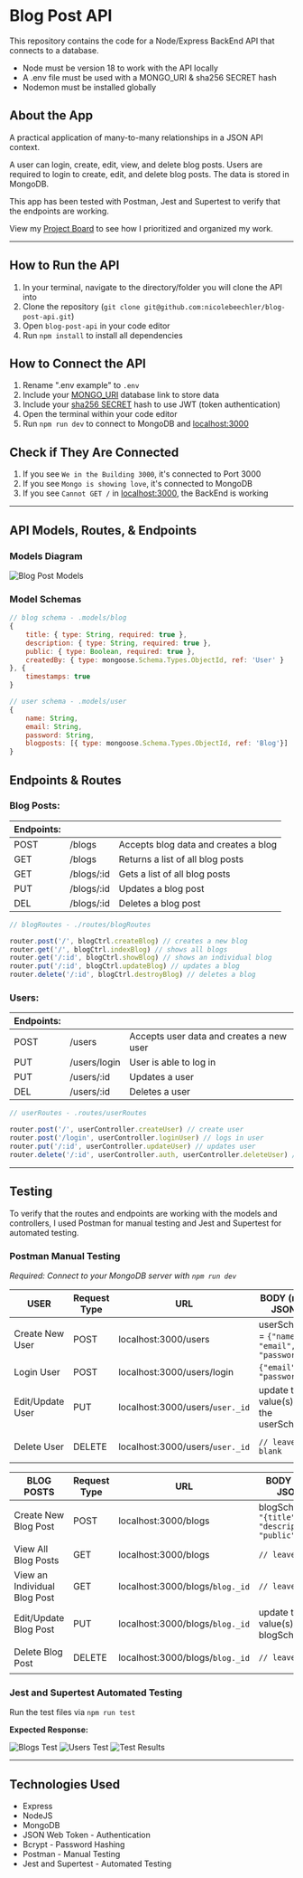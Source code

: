 # Blog Post API

This repository contains the code for a Node/Express BackEnd API that connects to a database.

* Node must be version 18 to work with the API locally
* A .env file must be used with a MONGO_URI & sha256 SECRET hash
* Nodemon must be installed globally

## About the App

A practical application of many-to-many relationships in a JSON API context. 

A user can login, create, edit, view, and delete blog posts. Users are required to login to create, edit, and delete blog posts. The data is stored in MongoDB.

This app has been tested with Postman, Jest and Supertest to verify that the endpoints are working.

View my [Project Board](https://github.com/users/nicolebeechler/projects/2/views/1) to see how I prioritized and organized my work.

---

## How to Run the API

1. In your terminal, navigate to the directory/folder you will clone the API into
2. Clone the repository (`git clone git@github.com:nicolebeechler/blog-post-api.git`)
3. Open `blog-post-api` in your code editor
4. Run `npm install` to install all dependencies

## How to Connect the API

1. Rename ".env example" to `.env`
2. Include your [MONGO_URI](https://www.mongodb.com/atlas/database) database link to store data
3. Include your [sha256 SECRET](https://emn178.github.io/online-tools/sha256.html) hash to use JWT (token authentication)
4. Open the terminal within your code editor
5. Run `npm run dev` to connect to MongoDB and [localhost:3000](https://localhost:3000/)

## Check if They Are Connected

1. If you see `We in the Building 3000`, it's connected to Port 3000
2. If you see `Mongo is showing love`, it's connected to MongoDB
3. If you see `Cannot GET /` in [localhost:3000](https://localhost:3000/), the BackEnd is working

---

## API Models, Routes, & Endpoints

### Models Diagram 

![Blog Post Models](https://i.imgur.com/yq4zgK4.png)

### Model Schemas

```js
// blog schema - .models/blog
{
    title: { type: String, required: true }, 
    description: { type: String, required: true }, 
    public: { type: Boolean, required: true }, 
    createdBy: { type: mongoose.Schema.Types.ObjectId, ref: 'User' }
}, {
    timestamps: true
}
```

```js
// user schema - .models/user
{
    name: String,
    email: String, 
    password: String, 
    blogposts: [{ type: mongoose.Schema.Types.ObjectId, ref: 'Blog'}]
}
```

## Endpoints & Routes

### Blog Posts:

| Endpoints: |  |  |
| ---- | ---- | ---- |
| POST | /blogs | Accepts blog data and creates a blog |
| GET | /blogs | Returns a list of all blog posts |
| GET | /blogs/:id | Gets a list of all blog posts |
| PUT | /blogs/:id | Updates a blog post |
| DEL | /blogs/:id | Deletes a blog post |

```js
// blogRoutes - ./routes/blogRoutes

router.post('/', blogCtrl.createBlog) // creates a new blog
router.get('/', blogCtrl.indexBlog) // shows all blogs
router.get('/:id', blogCtrl.showBlog) // shows an individual blog
router.put('/:id', blogCtrl.updateBlog) // updates a blog
router.delete('/:id', blogCtrl.destroyBlog) // deletes a blog
```
### Users:

| Endpoints: |  |  |
| ---- | ---- | ---- |
| POST | /users | Accepts user data and creates a new user |
| PUT | /users/login | User is able to log in |
| PUT | /users/:id | Updates a user |
| DEL | /users/:id | Deletes a user |

```js
// userRoutes - .routes/userRoutes

router.post('/', userController.createUser) // create user
router.post('/login', userController.loginUser) // logs in user
router.put('/:id', userController.updateUser) // updates user
router.delete('/:id', userController.auth, userController.deleteUser) // deletes a user
```

---

## Testing

To verify that the routes and endpoints are working with the models and controllers, I used Postman for manual testing and Jest and Supertest for automated testing. 

### Postman Manual Testing

_Required: Connect to your MongoDB server with `npm run dev`_

| USER | Request Type | URL | BODY (raw, JSON) | Auth Token | Expected Response |
| ---- | ---- | ---- | ---- | ---- | ---- |
| Create New User | POST | localhost:3000/users | userSchema = `{"name", "email", "password"}` | No |  |
| Login User | POST | localhost:3000/users/login | `{"email", "password"}` | Yes |  |
| Edit/Update User | PUT | localhost:3000/users/`user._id` | update the value(s) in the userSchema | Yes |  |
| Delete User | DELETE | localhost:3000/users/`user._id` | `// leave blank` | Yes | `"message": "User deleted"` |

| BLOG POSTS | Request Type | URL | BODY (raw, JSON) | Auth Token | Expected Response |
| ---- | ---- | ---- | ---- | ---- | ---- |
| Create New Blog Post | POST | localhost:3000/blogs | blogSchema = `"{title", "description", "public"}` | Yes |  |
| View All Blog Posts | GET | localhost:3000/blogs | `// leave blank` | No |  |
| View an Individual Blog Post | GET | localhost:3000/blogs/`blog._id` | `// leave blank` | No |  |
| Edit/Update Blog Post | PUT | localhost:3000/blogs/`blog._id` | update the value(s) in the blogSchema | Yes |  |
| Delete Blog Post | DELETE | localhost:3000/blogs/`blog._id` | `// leave blank` | Yes | `"message": "Blog post deleted"` |

### Jest and Supertest Automated Testing

Run the test files via `npm run test`

**Expected Response:** 

![Blogs Test](https://i.imgur.com/1DarhMF.png)
![Users Test](https://i.imgur.com/y5atc6c.png)
![Test Results](https://i.imgur.com/rQIwMWg.png)

---

## Technologies Used

* Express
* NodeJS
* MongoDB
* JSON Web Token - Authentication
* Bcrypt - Password Hashing
* Postman - Manual Testing
* Jest and Supertest - Automated Testing